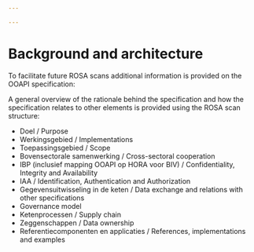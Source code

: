 ```yaml
---

---
```

# Background and architecture

To facilitate future ROSA scans additional information is provided on the OOAPI specification:

A general overview of the rationale behind the specification and how the specification relates to other elements is provided using the ROSA scan structure:

* Doel / Purpose
* Werkingsgebied / Implementations
* Toepassingsgebied / Scope
* Bovensectorale samenwerking / Cross-sectoral cooperation
* IBP (inclusief mapping OOAPI op HORA voor BIV) / Confidentiality, Integrity and Availability
* IAA / Identification, Authentication and Authorization
* Gegevensuitwisseling in de keten / Data exchange and relations with other specifications
* Governance model
* Ketenprocessen / Supply chain
* Zeggenschappen / Data ownership
* Referentiecomponenten en applicaties / References, implementations and examples